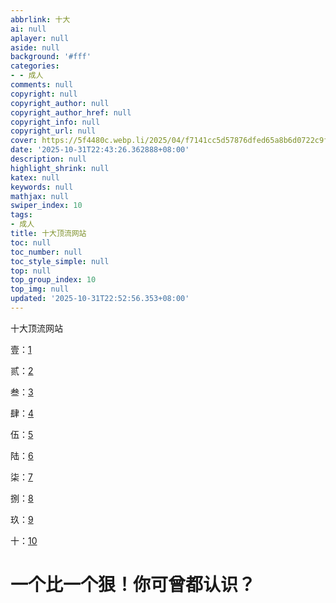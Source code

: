 ```yaml
---
abbrlink: 十大
ai: null
aplayer: null
aside: null
background: '#fff'
categories:
- - 成人
comments: null
copyright: null
copyright_author: null
copyright_author_href: null
copyright_info: null
copyright_url: null
cover: https://5f4480c.webp.li/2025/04/f7141cc5d57876dfed65a8b6d0722c9f.png
date: '2025-10-31T22:43:26.362888+08:00'
description: null
highlight_shrink: null
katex: null
keywords: null
mathjax: null
swiper_index: 10
tags:
- 成人
title: 十大顶流网站
toc: null
toc_number: null
toc_style_simple: null
top: null
top_group_index: 10
top_img: null
updated: '2025-10-31T22:52:56.353+08:00'
---
```

十大顶流网站

壹：[1](https://www.xvideos.com/)

贰：[2](https://cn.pornhub.com/)

叁：[3](https://www.xnxx.com/)

肆：[4](https://xhamster.com/)

伍：[5](https://www.livejasmin.com/)

陆：[6](https://www.youporn.com/)

柒：[7](https://chaturbate.com/)

捌：[8](https://cn.bongacams.com/)

玖：[9](https:///www.redtube.com/)

十：[10](https://spankbang.com/)

# 一个比一个狠！你可曾都认识？

